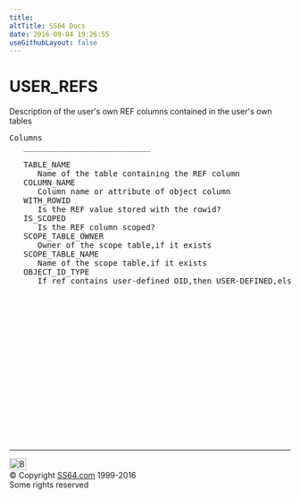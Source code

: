 ```yaml
---
title:
altTitle: SS64 Docs
date: 2016-09-04 19:26:55
useGithubLayout: false
---
```

<!-- #BeginLibraryItem "/Library/head_orad.lbi" --><!-- #EndLibraryItem --><h1>USER_REFS </h1><p> Description of the user's own REF columns contained in the user's own tables </p> 
 
<pre>Columns
   ___________________________
 
   TABLE_NAME
      Name of the table containing the REF column
   COLUMN_NAME
      Column name or attribute of object column
   WITH_ROWID
      Is the REF value stored with the rowid?
   IS_SCOPED
      Is the REF column scoped?
   SCOPE_TABLE_OWNER
      Owner of the scope table,if it exists
   SCOPE_TABLE_NAME
      Name of the scope table,if it exists
   OBJECT_ID_TYPE
      If ref contains user-defined OID,then USER-DEFINED,else if it contains system generated OID,then SYSTEM GENERATED

</pre><!-- #BeginLibraryItem "/Library/foot_orad.lbi" --><p>
<!-- oracle-footer -->
<ins class="adsbygoogle" style="display:inline-block;width:300px;height:250px" data-ad-client="ca-pub-6140977852749469" data-ad-slot="4275490898"></ins>
<script>
(adsbygoogle = window.adsbygoogle || []).push({});
</script></p>
<hr>
<div id="bl" class="footer"><a href="USER_REFS.html#"><img src="../images/top.png" width="30" height="22" alt="Back to the Top"></a></div>
<div id="br" class="footer, tagline">© Copyright <a href="../index.html">SS64.com</a> 1999-2016<br>
Some rights reserved</div>
<!-- #EndLibraryItem -->

